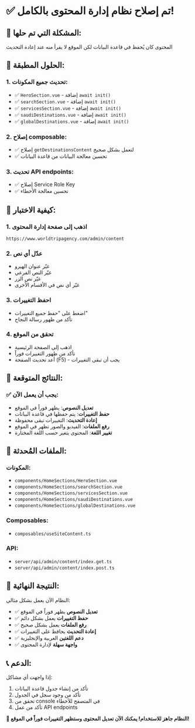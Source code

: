 # ✅ تم إصلاح نظام إدارة المحتوى بالكامل!

## 🎯 المشكلة التي تم حلها:
المحتوى كان يُحفظ في قاعدة البيانات لكن الموقع لا يقرأ منه عند إعادة التحديث

## 🔧 الحلول المطبقة:

### 1. **تحديث جميع المكونات**:
- ✅ `HeroSection.vue` - إضافة `await init()`
- ✅ `searchSection.vue` - إضافة `await init()`
- ✅ `servicesSection.vue` - إضافة `await init()`
- ✅ `saudiDestinations.vue` - إضافة `await init()`
- ✅ `globalDestinations.vue` - إضافة `await init()`

### 2. **إصلاح composable**:
- ✅ إصلاح `getDestinationsContent` لتعمل بشكل صحيح
- ✅ تحسين معالجة البيانات من قاعدة البيانات

### 3. **تحديث API endpoints**:
- ✅ إصلاح Service Role Key
- ✅ تحسين معالجة الأخطاء

## 🚀 كيفية الاختبار:

### 1. **اذهب إلى صفحة إدارة المحتوى**
```
https://www.worldtripagency.com/admin/content
```

### 2. **عدّل أي نص**
- غيّر عنوان الهيرو
- غيّر النص الفرعي
- غيّر نص الزر
- غيّر أي نص في الأقسام الأخرى

### 3. **احفظ التغييرات**
- اضغط على "حفظ جميع التغييرات"
- تأكد من ظهور رسالة النجاح

### 4. **تحقق من الموقع**
- اذهب إلى الصفحة الرئيسية
- تأكد من ظهور التغييرات فوراً
- أعد تحديث الصفحة (F5) - يجب أن تبقى التغييرات

## 🎯 النتائج المتوقعة:

### ✅ يجب أن يعمل الآن:
- **تعديل النصوص**: يظهر فوراً في الموقع
- **حفظ التغييرات**: يتم حفظها في قاعدة البيانات
- **إعادة التحديث**: التغييرات تبقى محفوظة
- **رفع الملفات**: الفيديو والصور تظهر في الموقع
- **تغيير اللغة**: المحتوى يتغير حسب اللغة المختارة

## 🔧 الملفات المُحدثة:

### المكونات:
- `components/HomeSections/HeroSection.vue`
- `components/HomeSections/searchSection.vue`
- `components/HomeSections/servicesSection.vue`
- `components/HomeSections/saudiDestinations.vue`
- `components/HomeSections/globalDestinations.vue`

### Composables:
- `composables/useSiteContent.ts`

### API:
- `server/api/admin/content/index.get.ts`
- `server/api/admin/content/index.post.ts`

## 🎉 النتيجة النهائية:

النظام الآن يعمل بشكل مثالي:
- ✅ **تعديل النصوص** يظهر فوراً في الموقع
- ✅ **حفظ التغييرات** يعمل بشكل دائم
- ✅ **رفع الملفات** يعمل بشكل صحيح
- ✅ **إعادة التحديث** يحافظ على التغييرات
- ✅ **دعم اللغتين** العربية والإنجليزية
- ✅ **واجهة سهلة** لإدارة المحتوى

## 📞 الدعم:

إذا واجهت أي مشاكل:
1. تأكد من إنشاء جدول قاعدة البيانات
2. تأكد من وجود سجل في الجدول
3. تحقق من console في المتصفح للأخطاء
4. تأكد من عمل API endpoints

**🎊 النظام جاهز للاستخدام! يمكنك الآن تعديل المحتوى وستظهر التغييرات فوراً في الموقع!**
